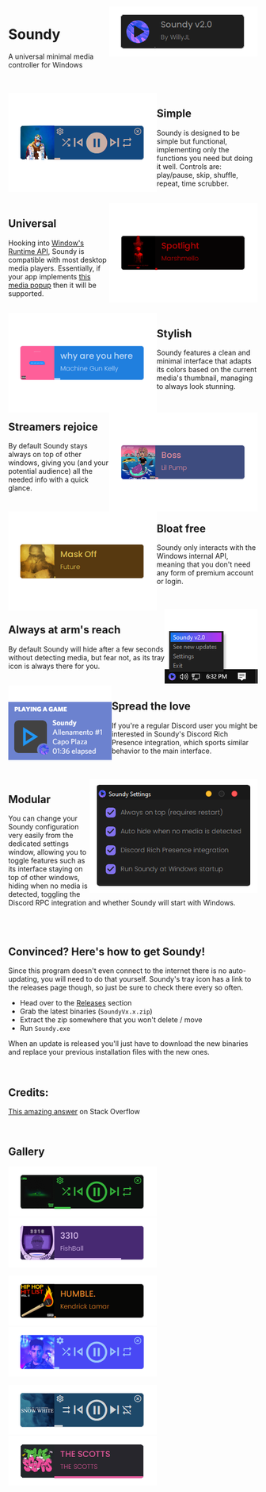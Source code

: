 <img align="right" src=".github/images/Soundy.png">

# Soundy
A universal minimal media controller for Windows

<br />
<br />



<img align="left" src=".github/images/Rockstar.png">

## Simple
Soundy is designed to be simple but functional, implementing only the functions you need but doing it well. Controls are: play/pause, skip, shuffle, repeat, time scrubber.

<br />



<img align="right" src=".github/images/Spotlight.png">

## Universal
Hooking into [Window's Runtime API](https://docs.microsoft.com/en-us/uwp/api/windows.media.control.globalsystemmediatransportcontrolssession), Soundy is compatible with most desktop media players. Essentially, if your app implements [this media popup](https://i.stack.imgur.com/Wr78Q.png) then it will be supported.

<br />



<img align="left" src=".github/images/WhyAreYouHere.png">

## Stylish
Soundy features a clean and minimal interface that adapts its colors based on the current media's thumbnail, managing to always look stunning.

<br />



<img align="right" src=".github/images/Boss.png">

## Streamers rejoice
By default Soundy stays always on top of other windows, giving you (and your potential audience) all the needed info with a quick glance.

<br />



<img align="left" src=".github/images/MaskOff.png">

## Bloat free
Soundy only interacts with the Windows internal API, meaning that you don't need any form of premium account or login.

<br />
<br />



<img align="right" src=".github/images/TrayIcon.png">

## Always at arm's reach
By default Soundy will hide after a few seconds without detecting media, but fear not, as its tray icon is always there for you.

<br />



<img align="left" src=".github/images/DiscordRPC.png">

## Spread the love
If you're a regular Discord user you might be interested in Soundy's Discord Rich Presence integration, which sports similar behavior to the main interface.

<br />
<br />



<img align="right" src=".github/images/Settings.png">

## Modular
You can change your Soundy configuration very easily from the dedicated settings window, allowing you to toggle features such as its interface staying on top of other windows, hiding when no media is detected, toggling the Discord RPC integration and whether Soundy will start with Windows.

<br />
<br />



## Convinced? Here's how to get Soundy!
Since this program doesn't even connect to the internet there is no auto-updating, you will need to do that yourself. Soundy's tray icon has a link to the releases page though, so just be sure to check there every so often.

 - Head over to the [Releases](https://github.com/Willy-JL/soundy/releases) section
 - Grab the latest binaries (`SoundyVx.x.zip`)
 - Extract the zip somewhere that you won't delete / move
 - Run `Soundy.exe`

When an update is released you'll just have to download the new binaries and replace your previous installation files with the new ones.


<br />

## Credits:
[This amazing answer](https://stackoverflow.com/a/66037406) on Stack Overflow


<br />

## Gallery

![](.github/images/GTG.png)
![](.github/images/3310.png)

![](.github/images/HUMBLE.png)
![](.github/images/iSpy.png)

![](.github/images/SnowWhite.png)
![](.github/images/TheScotts.png)
